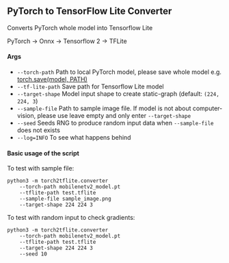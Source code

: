 ## PyTorch to TensorFlow Lite Converter

Converts PyTorch whole model into Tensorflow Lite

PyTorch -> Onnx -> Tensorflow 2 -> TFLite

#### Args

- `--torch-path` Path to local PyTorch model, please save whole model e.g. [torch.save(model, PATH)](https://pytorch.org/tutorials/beginner/saving_loading_models.html#save-load-entire-model)
- `--tf-lite-path` Save path for Tensorflow Lite model
- `--target-shape` Model input shape to create static-graph (default: `(224, 224, 3`)
- `--sample-file` Path to sample image file. If model is not about computer-vision, please use leave empty and only
  enter `--target-shape`
- `--seed` Seeds RNG to produce random input data when `--sample-file` does not exists
- `--log=INFO` To see what happens behind

#### Basic usage of the script

To test with sample file:

    python3 -m torch2tflite.converter
        --torch-path mobilenetv2_model.pt
        --tflite-path test.tflite
        --sample-file sample_image.png
        --target-shape 224 224 3

To test with random input to check gradients:

    python3 -m torch2tflite.converter
        --torch-path mobilenetv2_model.pt
        --tflite-path test.tflite
        --target-shape 224 224 3
        --seed 10
